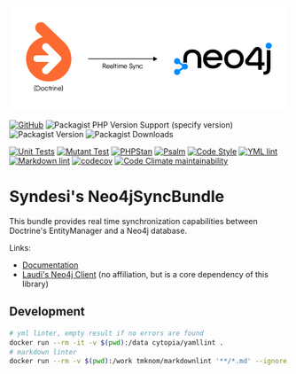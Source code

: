 ![Overview; Doctrine is synchronized in real time to Neo4j.](./docs/assets/Header.png)

[![GitHub](https://img.shields.io/github/license/Syndesi/neo4j-sync-bundle)](https://github.com/Syndesi/neo4j-sync-bundle/blob/main/LICENSE)
![Packagist PHP Version Support (specify version)](https://img.shields.io/packagist/php-v/syndesi/neo4j-sync-bundle/dev-refactor)
![Packagist Version](https://img.shields.io/packagist/v/syndesi/neo4j-sync-bundle)
![Packagist Downloads](https://img.shields.io/packagist/dm/syndesi/neo4j-sync-bundle)

[![Unit Tests](https://github.com/Syndesi/neo4j-sync-bundle/actions/workflows/ci-unit-test.yml/badge.svg)](https://github.com/Syndesi/neo4j-sync-bundle/actions/workflows/ci-unit-test.yml)
[![Mutant Test](https://github.com/Syndesi/neo4j-sync-bundle/actions/workflows/ci-mutant-test.yml/badge.svg)](https://github.com/Syndesi/neo4j-sync-bundle/actions/workflows/ci-mutant-test.yml)
[![PHPStan](https://github.com/Syndesi/neo4j-sync-bundle/actions/workflows/ci-phpstan.yml/badge.svg)](https://github.com/Syndesi/neo4j-sync-bundle/actions/workflows/ci-phpstan.yml)
[![Psalm](https://github.com/Syndesi/neo4j-sync-bundle/actions/workflows/ci-psalm.yml/badge.svg)](https://github.com/Syndesi/neo4j-sync-bundle/actions/workflows/ci-psalm.yml)
[![Code Style](https://github.com/Syndesi/neo4j-sync-bundle/actions/workflows/ci-code-style.yml/badge.svg)](https://github.com/Syndesi/neo4j-sync-bundle/actions/workflows/ci-code-style.yml)
[![YML lint](https://github.com/Syndesi/neo4j-sync-bundle/actions/workflows/ci-yml-lint.yml/badge.svg)](https://github.com/Syndesi/neo4j-sync-bundle/actions/workflows/ci-yml-lint.yml)
[![Markdown lint](https://github.com/Syndesi/neo4j-sync-bundle/actions/workflows/ci-markdown-lint.yml/badge.svg)](https://github.com/Syndesi/neo4j-sync-bundle/actions/workflows/ci-markdown-lint.yml)
[![codecov](https://codecov.io/gh/Syndesi/neo4j-sync-bundle/branch/refactor/graph/badge.svg?token=O6PDLWHO6J)](https://codecov.io/gh/Syndesi/neo4j-sync-bundle)
[![Code Climate maintainability](https://img.shields.io/codeclimate/maintainability/Syndesi/neo4j-sync-bundle)](https://codeclimate.com/github/Syndesi/neo4j-sync-bundle/maintainability)

# Syndesi's Neo4jSyncBundle

This bundle provides real time synchronization capabilities between Doctrine's EntityManager and a Neo4j database.

Links:

- [Documentation](https://syndesi.github.io/neo4j-sync-bundle)
- [Laudi's Neo4j Client](https://github.com/neo4j-php/neo4j-php-client) (no affiliation, but is a core dependency of
  this library)

## Development

```bash
# yml linter, empty result if no errors are found
docker run --rm -it -v $(pwd):/data cytopia/yamllint .
# markdown linter
docker run --rm -v $(pwd):/work tmknom/markdownlint '**/*.md' --ignore vendor
```
